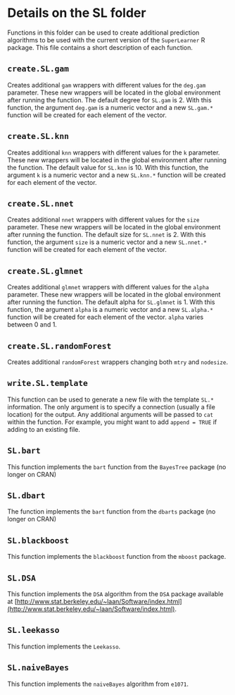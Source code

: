 # Details on the SL folder #

Functions in this folder can be used to create additional prediction algorithms to be used with the current version of the `SuperLearner` R package. This file contains a short description of each function.

## `create.SL.gam` ##

Creates additional `gam` wrappers with different values for the `deg.gam` parameter. These new wrappers will be located in the global environment after running the function. The default degree for `SL.gam` is 2. With this function, the argument `deg.gam` is a numeric vector and a new `SL.gam.*` function will be created for each element of the vector.

## `create.SL.knn` ##

Creates additional `knn` wrappers with different values for the `k` parameter. These new wrappers will be located in the global environment after running the function. The default value for `SL.knn` is 10. With this function, the argument `k` is a numeric vector and a new `SL.knn.*` function will be created for each element of the vector.

## `create.SL.nnet` ##

Creates additional `nnet` wrappers with different values for the `size` parameter. These new wrappers will be located in the global environment after running the function. The default size for `SL.nnet` is 2. With this function, the argument `size` is a numeric vector and a new `SL.nnet.*` function will be created for each element of the vector.

## `create.SL.glmnet` ##

Creates additional `glmnet` wrappers with different values for the `alpha` parameter. These new wrappers will be located in the global environment after running the function. The default alpha for `SL.glmnet` is 1. With this function, the argument `alpha` is a numeric vector and a new `SL.alpha.*` function will be created for each element of the vector. `alpha` varies between 0 and 1.

## `create.SL.randomForest` ##

Creates additional `randomForest` wrappers changing both `mtry` and `nodesize`.

## `write.SL.template` ##

This function can be used to generate a new file with the template `SL.*` information. The only argument is to specify a connection (usually a file location) for the output. Any additional arguments will be passed to `cat` within the function. For example, you might want to add `append = TRUE` if adding to an existing file.

## `SL.bart` ##

This function implements the `bart` function from the `BayesTree` package (no longer on CRAN)

## `SL.dbart` ##

The function implements the `bart` function from the `dbarts` package (no longer on CRAN) 

## `SL.blackboost` ##

This function implements the `blackboost` function from the `mboost` package.

## `SL.DSA` ##

This function implements the `DSA` algorithm from the `DSA` package available at [http://www.stat.berkeley.edu/~laan/Software/index.html](http://www.stat.berkeley.edu/~laan/Software/index.html).

## `SL.leekasso` ##

This function implements the `Leekasso`.

## `SL.naiveBayes` ##

This function implements the `naiveBayes` algorithm from `e1071`.

